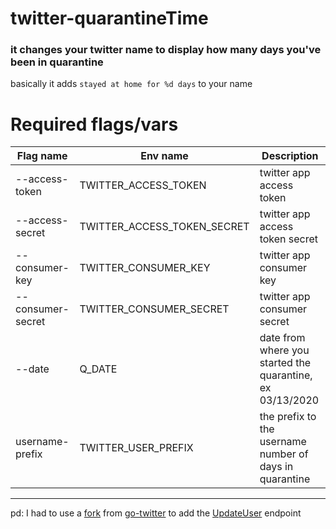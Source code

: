 # twitter-quarantineTime

### it changes your twitter name to display how many days you've been in quarantine
basically it adds `stayed at home for %d days` to your name

# Required flags/vars

| Flag name         | Env name                    | Description                                               |
|-------------------|-----------------------------|-----------------------------------------------------------|
| --access-token    | TWITTER_ACCESS_TOKEN        | twitter app access token                                  |
| --access-secret   | TWITTER_ACCESS_TOKEN_SECRET | twitter app access token secret                           |
| --consumer-key    | TWITTER_CONSUMER_KEY        | twitter app consumer key                                  |
| --consumer-secret | TWITTER_CONSUMER_SECRET     | twitter app consumer secret                               |
| --date            | Q_DATE                      | date from where you started the quarantine, ex 03/13/2020 |
| username-prefix   | TWITTER_USER_PREFIX         | the prefix to the username number of days in quarantine   |

---
pd: I had to use a [fork](https://github.com/acidobinario/go-twitter/) from [go-twitter](https://github.com/dghubble/go-twitter) to add the [UpdateUser](https://github.com/acidobinario/go-twitter/commit/915351721ff0ac85000a29ef06215165d62d1424) endpoint 